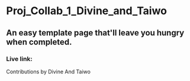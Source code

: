 # Proj_Collab_1_Divine_and_Taiwo

## An easy template page that'll leave you hungry when completed.
### Live link:
Contributions by Divine And Taiwo
